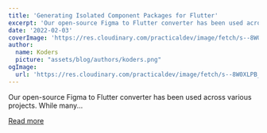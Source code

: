 ```yaml
---
title: 'Generating Isolated Component Packages for Flutter'
excerpt: 'Our open-source Figma to Flutter converter has been used across various projects. While many...'
date: '2022-02-03'
coverImage: 'https://res.cloudinary.com/practicaldev/image/fetch/s--8W0XLPB_--/c_imagga_scale,f_auto,fl_progressive,h_420,q_auto,w_1000/https://dev-to-uploads.s3.amazonaws.com/uploads/articles/6cbjbtn2vnocaxedvmli.png'
author:
  name: Koders
  picture: "assets/blog/authors/koders.png"
ogImage:
  url: 'https://res.cloudinary.com/practicaldev/image/fetch/s--8W0XLPB_--/c_imagga_scale,f_auto,fl_progressive,h_420,q_auto,w_1000/https://dev-to-uploads.s3.amazonaws.com/uploads/articles/6cbjbtn2vnocaxedvmli.png'
---
```


Our open-source Figma to Flutter converter has been used across various projects. While many...

[Read more](https://dev.to/parabeac/generating-isolated-component-packages-for-flutter-56n7)
